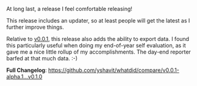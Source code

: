 At long last, a release I feel comfortable releasing!

This release includes an updater, so at least people will get the latest as I further improve things.

Relative to [v0.0.1][1], this release also adds the ability to export data. I found this particularly useful when doing my end-of-year self evaluation, as it gave me a nice little rollup of my accomplishments. The day-end reporter barfed at that much data. :-)

[1]: https://github.com/yshavit/whatdid/releases/tag/v0.0.1-alpha.1

**Full Changelog**: https://github.com/yshavit/whatdid/compare/v0.0.1-alpha.1...v0.1.0
